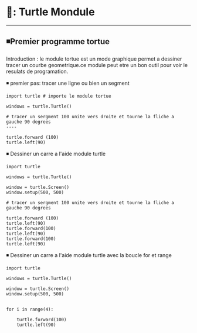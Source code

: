 
# 🔖: Turtle Mondule
----------------------

## ◾Premier programme tortue

Introduction : le module tortue est un mode graphique permet a dessiner tracer un courbe geometrique.ce module peut etre un bon outil pour voir le resulats de 
programation.

◾ premier pas: tracer une ligne ou bien un segment 
```
import turtle # importe le module tortue

windows = turtle.Turtle() 

# tracer un sergment 100 unite vers droite et tourne la fliche a gauche 90 degrees
----

turtle.forward (100)
turtle.left(90)

```
◾ Dessiner un carre a l'aide module turtle

```
import turtle 

windows = turtle.Turtle()

window = turtle.Screen()
window.setup(500, 500)

# tracer un sergment 100 unite vers droite et tourne la fliche a gauche 90 degrees

turtle.forward (100)
turtle.left(90)
turtle.forward(100)
turtle.left(90)
turtle.forward(100)
turtle.left(90)
```
◾ Dessiner un carre a l'aide module turtle avec la boucle for et range 

```
import turtle 

windows = turtle.Turtle()

window = turtle.Screen()
window.setup(500, 500)


for i in range(4):
    
    turtle.forward(100)
    turtle.left(90)
```
